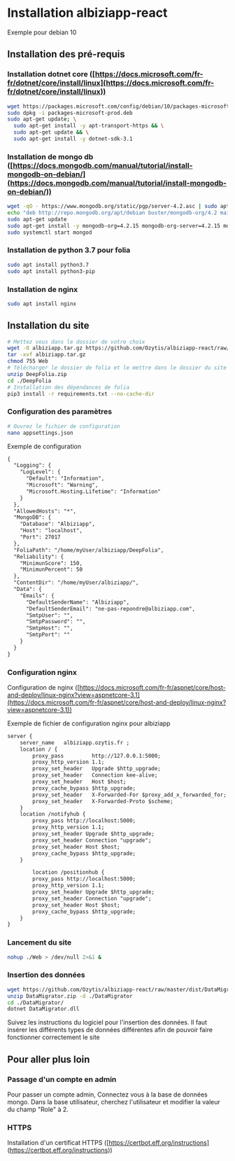 # Installation albiziapp-react

Exemple pour debian 10

## Installation des pré-requis

### Installation dotnet core ([https://docs.microsoft.com/fr-fr/dotnet/core/install/linux](https://docs.microsoft.com/fr-fr/dotnet/core/install/linux))
 

```bash
wget https://packages.microsoft.com/config/debian/10/packages-microsoft-prod.deb -O packages-microsoft-prod.deb
sudo dpkg -i packages-microsoft-prod.deb
sudo apt-get update; \
  sudo apt-get install -y apt-transport-https && \
  sudo apt-get update && \
  sudo apt-get install -y dotnet-sdk-3.1
```
### Installation de mongo db ([https://docs.mongodb.com/manual/tutorial/install-mongodb-on-debian/](https://docs.mongodb.com/manual/tutorial/install-mongodb-on-debian/))

```bash
wget -qO - https://www.mongodb.org/static/pgp/server-4.2.asc | sudo apt-key add -
echo "deb http://repo.mongodb.org/apt/debian buster/mongodb-org/4.2 main" | sudo tee /etc/apt/sources.list.d/mongodb-org-4.2.list
sudo apt-get update
sudo apt-get install -y mongodb-org=4.2.15 mongodb-org-server=4.2.15 mongodb-org-shell=4.2.15 mongodb-org-mongos=4.2.15 mongodb-org-tools=4.2.15
sudo systemctl start mongod
```
### Installation de python 3.7 pour folia
```bash
sudo apt install python3.7
sudo apt install python3-pip
```
### Installation de nginx
```bash
sudo apt install nginx
```
## Installation du site

```bash
# Mettez vous dans le dossier de votre choix
wget -O albiziapp.tar.gz https://github.com/Ozytis/albiziapp-react/raw/master/dist/latest.linuxX64.tar.gz
tar -xvf albiziapp.tar.gz
chmod 755 Web
# Télécharger le dossier de folia et le mettre dans le dossier du site albiziapp
unzip DeepFolia.zip
cd ./DeepFolia
# Installation des dépendances de folia
pip3 install -r requirements.txt --no-cache-dir
```
### Configuration des paramètres

```bash
# Ouvrez le fichier de configuration
nano appsettings.json
```
Exemple de configuration
```txt
{
  "Logging": {
    "LogLevel": {
      "Default": "Information",
      "Microsoft": "Warning",
      "Microsoft.Hosting.Lifetime": "Information"
    }
  },
  "AllowedHosts": "*",
  "MongoDB": {
    "Database": "Albiziapp",
    "Host": "localhost",
    "Port": 27017
  },
  "FoliaPath": "/home/myUser/albiziapp/DeepFolia",
  "Reliability": {
    "MinimunScore": 150,
    "MinimunPercent": 50
  },
  "ContentDir": "/home/myUser/albiziapp/",
  "Data": {
    "Emails": {
      "DefaultSenderName": "Albiziapp",
      "DefaultSenderEmail": "ne-pas-repondre@albiziapp.com",
      "SmtpUser": "",
      "SmtpPassword": "",
      "SmtpHost": "",
      "SmtpPort": ""
    }
  }
}
```

### Configuration nginx
Configuration de nginx ([https://docs.microsoft.com/fr-fr/aspnet/core/host-and-deploy/linux-nginx?view=aspnetcore-3.1](https://docs.microsoft.com/fr-fr/aspnet/core/host-and-deploy/linux-nginx?view=aspnetcore-3.1))

Exemple de fichier de configuration nginx pour albiziapp
```txt
server {
    server_name   albiziapp.ozytis.fr ;
    location / {
        proxy_pass         http://127.0.0.1:5000;
        proxy_http_version 1.1;
        proxy_set_header   Upgrade $http_upgrade;
        proxy_set_header   Connection kee-alive;
        proxy_set_header   Host $host;
        proxy_cache_bypass $http_upgrade;
        proxy_set_header   X-Forwarded-For $proxy_add_x_forwarded_for;
        proxy_set_header   X-Forwarded-Proto $scheme;
    }
    location /notifyhub {
        proxy_pass http://localhost:5000;
        proxy_http_version 1.1;
        proxy_set_header Upgrade $http_upgrade;
        proxy_set_header Connection "upgrade";
        proxy_set_header Host $host;
        proxy_cache_bypass $http_upgrade;
    }

        location /positionhub {
        proxy_pass http://localhost:5000;
        proxy_http_version 1.1;
        proxy_set_header Upgrade $http_upgrade;
        proxy_set_header Connection "upgrade";
        proxy_set_header Host $host;
        proxy_cache_bypass $http_upgrade;
    }
}
```
### Lancement du site
```bash
nohup ./Web > /dev/null 2>&1 &
```
### Insertion des données
```bash
wget https://github.com/Ozytis/albiziapp-react/raw/master/dist/DataMigrator.zip
unzip DataMigrator.zip -d ./DataMigrator
cd ./DataMigrator/
dotnet DataMigrator.dll
```
Suivez les instructions du logiciel pour l'insertion des données.
Il faut insérer les différents types de données différentes afin de pouvoir faire fonctionner correctement le site

## Pour aller plus loin 
### Passage d'un compte en admin
Pour passer un compte admin,
Connectez vous à la base de données mongo.
Dans la base utilisateur, cherchez l'utilisateur et modifier la valeur du champ "Role" à 2.

### HTTPS
Installation d'un certificat HTTPS ([https://certbot.eff.org/instructions] (https://certbot.eff.org/instructions))

